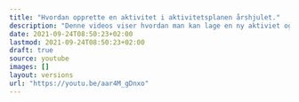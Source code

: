 ```yaml
---
title: "Hvordan opprette en aktivitet i aktivitetsplanen årshjulet."
description: "Denne videos viser hvordan man kan lage en ny aktiviet og legge den til ett årshjul."
date: 2021-09-24T08:50:23+02:00
lastmod: 2021-09-24T08:50:23+02:00
draft: true
source: youtube
images: []
layout: versions
url: "https://youtu.be/aar4M_gDnxo"
---
```

